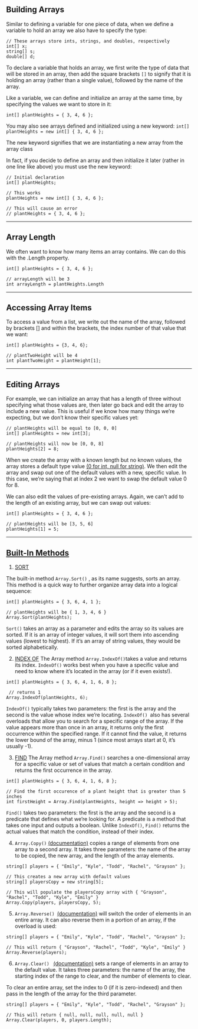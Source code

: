 ## Building Arrays
Similar to defining a variable for one piece of data, when we define a variable to hold an array we also have to specify the type:

```
// These arrays store ints, strings, and doubles, respectively
int[] x; 
string[] s; 
double[] d; 

```

To declare a variable that holds an array, we first write the type of data that will be stored in an array, then add the square brackets `[]` to signify that it is holding an array (rather than a single value), followed by the name of the array.

Like a variable, we can define and initialize an array at the same time, by specifying the values we want to store in it:

`int[] plantHeights = { 3, 4, 6 };`

You may also see arrays defined and initialized using a new keyword:
`int[] plantHeights = new int[] { 3, 4, 6 };`

The new keyword signifies that we are instantiating a new array from the array class

In fact, if you decide to define an array and then initialize it later (rather in one line like above) you must use the new keyword:

```
// Initial declaration
int[] plantHeights;
 
// This works
plantHeights = new int[] { 3, 4, 6 };   
 
// This will cause an error
// plantHeights = { 3, 4, 6 }; 
```
---
## Array Length
We often want to know how many items an array contains. We can do this with the .Length property.

```
int[] plantHeights = { 3, 4, 6 };
 
// arrayLength will be 3
int arrayLength = plantHeights.Length 
```
---
## Accessing Array Items
To access a value from a list, we write out the name of the array, followed by brackets [] and within the brackets, the index number of that value that we want:

```
int[] plantHeights = {3, 4, 6};
 
// plantTwoHeight will be 4
int plantTwoHeight = plantHeight[1];
```
 ---

 ## Editing Arrays
 For example, we can initialize an array that has a length of three without specifying what those values are, then later go back and edit the array to include a new value. This is useful if we know how many things we’re expecting, but we don’t know their specific values yet:

 ```
 // plantHeights will be equal to [0, 0, 0]
int[] plantHeights = new int[3]; 
 
// plantHeights will now be [0, 0, 8]
plantHeights[2] = 8; 
 ```

 When we create the array with a known length but no known values, the array stores a default type value [(0 for int, null for string)](https://docs.microsoft.com/en-us/dotnet/csharp/language-reference/builtin-types/default-values). We then edit the array and swap out one of the default values with a new, specific value. In this case, we’re saying that at index 2 we want to swap the default value 0 for 8.

We can also edit the values of pre-existing arrays. Again, we can’t add to the length of an existing array, but we can swap out values:

```
int[] plantHeights = { 3, 4, 6 };
 
// plantHeights will be [3, 5, 6]
plantHeights[1] = 5; 
```
---
## [Built-In Methods](https://docs.microsoft.com/en-us/dotnet/api/system.array?view=net-6.0)

1. [SORT](https://docs.microsoft.com/en-us/dotnet/api/system.array.sort?view=net-6.0)

The built-in method `Array.Sort()` , as its name suggests, sorts an array. This method is a quick way to further organize array data into a logical sequence:

```
int[] plantHeights = { 3, 6, 4, 1 };
 
// plantHeights will be { 1, 3, 4, 6 }
Array.Sort(plantHeights); 
```

`Sort()` takes an array as a parameter and edits the array so its values are sorted. If it is an array of integer values, it will sort them into ascending values (lowest to highest). If it’s an array of string values, they would be sorted alphabetically.

2. [INDEX OF](https://docs.microsoft.com/en-us/dotnet/api/system.array.indexof?view=net-6.0)
The Array method `Array.IndexOf()`takes a value and returns its index. `IndexOf()` works best when you have a specific value and need to know where it’s located in the array (or if it even exists!). 

```
int[] plantHeights = { 3, 6, 4, 1, 6, 8 };
 
 // returns 1
Array.IndexOf(plantHeights, 6);
```

`IndexOf()` typically takes two parameters: the first is the array and the second is the value whose index we’re locating. `IndexOf() `also has several overloads that allow you to search for a specific range of the array. If the value appears more than once in an array, it returns only the first occurrence within the specified range. If it cannot find the value, it returns the lower bound of the array, minus 1 (since most arrays start at 0, it’s usually -1).

3. [FIND](https://docs.microsoft.com/en-us/dotnet/api/system.array.find?view=net-6.0)
The Array method `Array.Find()` searches a one-dimensional array for a specific value or set of values that match a certain condition and returns the first occurrence in the array.
```
int[] plantHeights = { 3, 6, 4, 1, 6, 8 };
 
// Find the first occurence of a plant height that is greater than 5 inches
int firstHeight = Array.Find(plantHeights, height => height > 5);
```

`Find()` takes two parameters: the first is the array and the second is a predicate that defines what we’re looking for. A predicate is a method that takes one input and outputs a boolean. Unlike `IndexOf()`, `Find()` returns the actual values that match the condition, instead of their index.

4. `Array.Copy()` [(documentation)](https://docs.microsoft.com/en-us/dotnet/api/system.array.copy?view=net-6.0) copies a range of elements from one array to a second array. It takes three parameters: the name of the array to be copied, the new array, and the length of the array elements.

```
string[] players = { "Emily", "Kyle", "Todd", "Rachel", "Grayson" };
 
// This creates a new array with default values
string[] playersCopy = new string[5];
 
// This will populate the playersCopy array with { "Grayson", "Rachel", "Todd", "Kyle", "Emily" }
Array.Copy(players, playersCopy, 5);
```

5. `Array.Reverse() `[(documentation)](https://docs.microsoft.com/en-us/dotnet/api/system.array.reverse?view=net-6.0) will switch the order of elements in an entire array. It can also reverse them in a portion of an array, if the overload is used:
```
string[] players = { "Emily", "Kyle", "Todd", "Rachel", "Grayson" };
 
// This will return { "Grayson", "Rachel", "Todd", "Kyle", "Emily" }
Array.Reverse(players);

```

6. `Array.Clear() ` [(documentation)](https://docs.microsoft.com/en-us/dotnet/api/system.array.clear?view=net-6.0) sets a range of elements in an array to the default value. It takes three parameters: the name of the array, the starting index of the range to clear, and the number of elements to clear.

To clear an entire array, set the index to 0 (if it is zero-indexed) and then pass in the length of the array for the third parameter.

```
string[] players = { "Emily", "Kyle", "Todd", "Rachel", "Grayson" };
 
// This will return { null, null, null, null, null }
Array.Clear(players, 0, players.Length);
```




